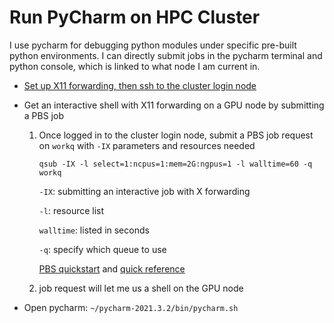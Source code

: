 # Run PyCharm on HPC Cluster

I use pycharm for debugging python modules under specific pre-built python environments. I can directly submit jobs in the pycharm terminal and python console, which is linked to what node I am current in.

- [Set up X11 forwarding, then ssh to the cluster login node](https://github.com/Duke-NUS-HPC/docs/blob/main/ssh-with-keypairs.md)


- Get an interactive shell with X11 forwarding on a GPU node by submitting a PBS job

  1. Once logged in to the cluster login node, submit a PBS job request on `workq` with `-IX` parameters and resources needed

     `qsub -IX -l select=1:ncpus=1:mem=2G:ngpus=1 -l walltime=60 -q workq`

     `-IX`: submitting an interactive job with X forwarding

     `-l`: resource list

     `walltime`: listed in seconds

     `-q`: specify which queue to use

     [PBS quickstart](https://help.nscc.sg/pbspro-quickstartguide/) and [quick reference](https://help.nscc.sg/wp-content/uploads/2016/08/PBS_Professional_Quick_Reference.pdf)

  2. job request will let me us a shell on the GPU node

- Open pycharm: `~/pycharm-2021.3.2/bin/pycharm.sh`
